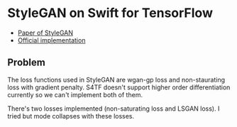 # StyleGAN on Swift for TensorFlow

- [Paper of StyleGAN](https://arxiv.org/abs/1812.04948)
- [Official implementation](https://github.com/NVlabs/stylegan)

## Problem

The loss functions used in StyleGAN are wgan-gp loss and non-staurating loss with gradient penalty.
S4TF doesn't support higher order differentiation currently so we can't implement both of them.

There's two losses implemented (non-saturating loss and LSGAN loss). 
I tried but mode collapses with these losses.